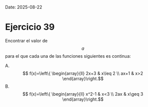 Date: 2025-08-22

# Ejercicio 39

 
Encontrar el valor de $$ a$$  para el que cada una de las funciones siguientes es continua:

A.  $$ f(x)=\left\{ \begin{array}{ll}
 2x+3 &  x\leq 2 \\
 ax+1 &  x>2
\end{array}\right.$$
B.  $$ f(x)=\left\{ \begin{array}{ll}
 x^2-1 &  x<3 \\
 2ax &  x\geq 3
\end{array}\right.$$
